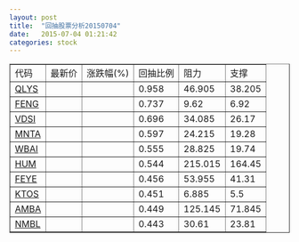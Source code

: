 ```yaml
---
layout: post
title:  "回抽股票分析20150704"
date:   2015-07-04 01:21:42
categories: stock
---
```

<script type="text/javascript">
var stockList = []
stockList.push('gb_qlys');
stockList.push('gb_feng');
stockList.push('gb_vdsi');
stockList.push('gb_mnta');
stockList.push('gb_wbai');
stockList.push('gb_hum');
stockList.push('gb_feye');
stockList.push('gb_ktos');
stockList.push('gb_amba');
stockList.push('gb_nmbl');
</script>
<table border="1">
 <tr>
 <td>代码</td>
 <td>最新价</td>
 <td>涨跌幅(%)</td>
 <td>回抽比例</td>
 <td>阻力</td>
 <td>支撑</td>
</tr>
  <tr id="qlys">
  <td><a href="http://stock.finance.sina.com.cn/usstock/quotes/QLYS.html" target="_blank">QLYS</a></td><td></td><td></td><td>0.958</td><td>46.905</td><td>38.205</td></tr>
  <tr id="feng">
  <td><a href="http://stock.finance.sina.com.cn/usstock/quotes/FENG.html" target="_blank">FENG</a></td><td></td><td></td><td>0.737</td><td>9.62</td><td>6.92</td></tr>
  <tr id="vdsi">
  <td><a href="http://stock.finance.sina.com.cn/usstock/quotes/VDSI.html" target="_blank">VDSI</a></td><td></td><td></td><td>0.696</td><td>34.085</td><td>26.17</td></tr>
  <tr id="mnta">
  <td><a href="http://stock.finance.sina.com.cn/usstock/quotes/MNTA.html" target="_blank">MNTA</a></td><td></td><td></td><td>0.597</td><td>24.215</td><td>19.28</td></tr>
  <tr id="wbai">
  <td><a href="http://stock.finance.sina.com.cn/usstock/quotes/WBAI.html" target="_blank">WBAI</a></td><td></td><td></td><td>0.555</td><td>28.825</td><td>19.74</td></tr>
  <tr id="hum">
  <td><a href="http://stock.finance.sina.com.cn/usstock/quotes/HUM.html" target="_blank">HUM</a></td><td></td><td></td><td>0.544</td><td>215.015</td><td>164.45</td></tr>
  <tr id="feye">
  <td><a href="http://stock.finance.sina.com.cn/usstock/quotes/FEYE.html" target="_blank">FEYE</a></td><td></td><td></td><td>0.456</td><td>53.955</td><td>41.31</td></tr>
  <tr id="ktos">
  <td><a href="http://stock.finance.sina.com.cn/usstock/quotes/KTOS.html" target="_blank">KTOS</a></td><td></td><td></td><td>0.451</td><td>6.885</td><td>5.5</td></tr>
  <tr id="amba">
  <td><a href="http://stock.finance.sina.com.cn/usstock/quotes/AMBA.html" target="_blank">AMBA</a></td><td></td><td></td><td>0.449</td><td>125.145</td><td>71.845</td></tr>
  <tr id="nmbl">
  <td><a href="http://stock.finance.sina.com.cn/usstock/quotes/NMBL.html" target="_blank">NMBL</a></td><td></td><td></td><td>0.443</td><td>30.61</td><td>23.81</td></tr>
</table>
